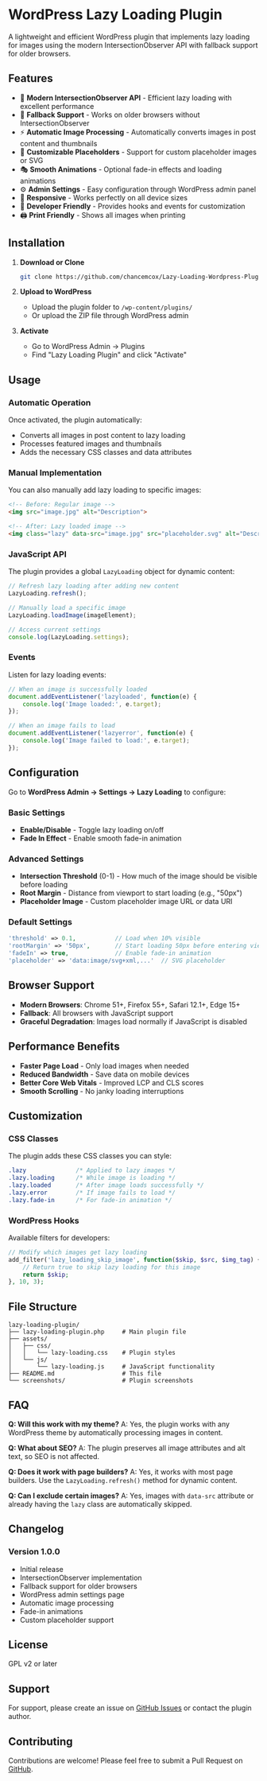 # WordPress Lazy Loading Plugin

A lightweight and efficient WordPress plugin that implements lazy loading for images using the modern IntersectionObserver API with fallback support for older browsers.

## Features

- 🚀 **Modern IntersectionObserver API** - Efficient lazy loading with excellent performance
- 🔄 **Fallback Support** - Works on older browsers without IntersectionObserver
- ⚡ **Automatic Image Processing** - Automatically converts images in post content and thumbnails
- 🎨 **Customizable Placeholders** - Support for custom placeholder images or SVG
- 🎭 **Smooth Animations** - Optional fade-in effects and loading animations
- ⚙️ **Admin Settings** - Easy configuration through WordPress admin panel
- 📱 **Responsive** - Works perfectly on all device sizes
- 🔧 **Developer Friendly** - Provides hooks and events for customization
- 🖨️ **Print Friendly** - Shows all images when printing

## Installation

1. **Download or Clone**
   ```bash
   git clone https://github.com/chancemcox/Lazy-Loading-Wordpress-Plugin.git
   ```

2. **Upload to WordPress**
   - Upload the plugin folder to `/wp-content/plugins/`
   - Or upload the ZIP file through WordPress admin

3. **Activate**
   - Go to WordPress Admin → Plugins
   - Find "Lazy Loading Plugin" and click "Activate"

## Usage

### Automatic Operation
Once activated, the plugin automatically:
- Converts all images in post content to lazy loading
- Processes featured images and thumbnails
- Adds the necessary CSS classes and data attributes

### Manual Implementation
You can also manually add lazy loading to specific images:

```html
<!-- Before: Regular image -->
<img src="image.jpg" alt="Description">

<!-- After: Lazy loaded image -->
<img class="lazy" data-src="image.jpg" src="placeholder.svg" alt="Description">
```

### JavaScript API
The plugin provides a global `LazyLoading` object for dynamic content:

```javascript
// Refresh lazy loading after adding new content
LazyLoading.refresh();

// Manually load a specific image
LazyLoading.loadImage(imageElement);

// Access current settings
console.log(LazyLoading.settings);
```

### Events
Listen for lazy loading events:

```javascript
// When an image is successfully loaded
document.addEventListener('lazyloaded', function(e) {
    console.log('Image loaded:', e.target);
});

// When an image fails to load
document.addEventListener('lazyerror', function(e) {
    console.log('Image failed to load:', e.target);
});
```

## Configuration

Go to **WordPress Admin → Settings → Lazy Loading** to configure:

### Basic Settings
- **Enable/Disable** - Toggle lazy loading on/off
- **Fade In Effect** - Enable smooth fade-in animation

### Advanced Settings
- **Intersection Threshold** (0-1) - How much of the image should be visible before loading
- **Root Margin** - Distance from viewport to start loading (e.g., "50px")
- **Placeholder Image** - Custom placeholder image URL or data URI

### Default Settings
```php
'threshold' => 0.1,           // Load when 10% visible
'rootMargin' => '50px',       // Start loading 50px before entering viewport
'fadeIn' => true,             // Enable fade-in animation
'placeholder' => 'data:image/svg+xml,...'  // SVG placeholder
```

## Browser Support

- **Modern Browsers**: Chrome 51+, Firefox 55+, Safari 12.1+, Edge 15+
- **Fallback**: All browsers with JavaScript support
- **Graceful Degradation**: Images load normally if JavaScript is disabled

## Performance Benefits

- **Faster Page Load** - Only load images when needed
- **Reduced Bandwidth** - Save data on mobile devices
- **Better Core Web Vitals** - Improved LCP and CLS scores
- **Smooth Scrolling** - No janky loading interruptions

## Customization

### CSS Classes
The plugin adds these CSS classes you can style:

```css
.lazy              /* Applied to lazy images */
.lazy.loading      /* While image is loading */
.lazy.loaded       /* After image loads successfully */
.lazy.error        /* If image fails to load */
.lazy.fade-in      /* For fade-in animation */
```

### WordPress Hooks
Available filters for developers:

```php
// Modify which images get lazy loading
add_filter('lazy_loading_skip_image', function($skip, $src, $img_tag) {
    // Return true to skip lazy loading for this image
    return $skip;
}, 10, 3);
```

## File Structure

```
lazy-loading-plugin/
├── lazy-loading-plugin.php     # Main plugin file
├── assets/
│   ├── css/
│   │   └── lazy-loading.css    # Plugin styles
│   └── js/
│       └── lazy-loading.js     # JavaScript functionality
├── README.md                   # This file
└── screenshots/                # Plugin screenshots
```

## FAQ

**Q: Will this work with my theme?**
A: Yes, the plugin works with any WordPress theme by automatically processing images in content.

**Q: What about SEO?**
A: The plugin preserves all image attributes and alt text, so SEO is not affected.

**Q: Does it work with page builders?**
A: Yes, it works with most page builders. Use the `LazyLoading.refresh()` method for dynamic content.

**Q: Can I exclude certain images?**
A: Yes, images with `data-src` attribute or already having the `lazy` class are automatically skipped.

## Changelog

### Version 1.0.0
- Initial release
- IntersectionObserver implementation
- Fallback support for older browsers
- WordPress admin settings page
- Automatic image processing
- Fade-in animations
- Custom placeholder support

## License

GPL v2 or later

## Support

For support, please create an issue on [GitHub Issues](https://github.com/chancemcox/Lazy-Loading-Wordpress-Plugin/issues) or contact the plugin author.

## Contributing

Contributions are welcome! Please feel free to submit a Pull Request on [GitHub](https://github.com/chancemcox/Lazy-Loading-Wordpress-Plugin).